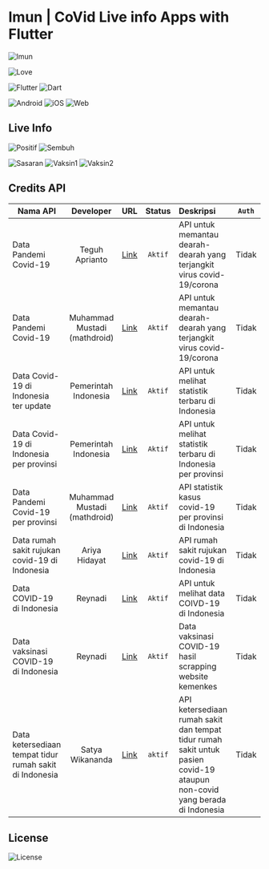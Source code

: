 # Imun | CoVid Live info Apps with Flutter

![Imun](https://img.shields.io/badge/Imun-CoVid_Live_info_Apps_with_Flutter-blue?style=for-the-badge)

![Love](https://forthebadge.com/images/badges/built-with-love.svg)

![Flutter](https://img.shields.io/badge/Made_with-Flutter-blue?style=for-the-badge&logo=flutter)
![Dart](https://img.shields.io/badge/Made_with-Dart-blue?style=for-the-badge&logo=dart)

![Android](https://img.shields.io/badge/Made_For-Android-green?style=for-the-badge&logo=android)
![iOS](https://img.shields.io/badge/Made_For-iOS-lightgrey?style=for-the-badge&logo=ios)
![Web](https://img.shields.io/badge/Made_For-Web-blue?style=for-the-badge&logo=googlechrome)

## Live Info

![Positif](https://img.shields.io/badge/dynamic/json?color=red&label=Total%20Positif&query=value&url=https://api.kawalcorona.com/positif?logoWidth=80&style=for-the-badge&logo=addthis)
![Sembuh](https://img.shields.io/badge/dynamic/json?color=green&label=Total%20Sembuh&query=value&url=https://api.kawalcorona.com/sembuh?logoWidth=80&style=for-the-badge&logo=adguard)

![Sasaran](https://img.shields.io/badge/dynamic/json?color=green&label=Total%20Sasaran&query=totalsasaran&url=http://vaksincovid19-api.vercel.app/api/vaksin?logoWidth=80&style=for-the-badge&logo=substack)
![Vaksin1](https://img.shields.io/badge/dynamic/json?color=lightblue&label=Total%20Vaksinasi%201&query=vaksinasi1&url=http://vaksincovid19-api.vercel.app/api/vaksin?logoWidth=80&style=for-the-badge&logo=githubsponsors)
![Vaksin2](https://img.shields.io/badge/dynamic/json?color=blue&label=Total%20Vaksinasi%202&query=vaksinasi2&url=http://vaksincovid19-api.vercel.app/api/vaksin?logoWidth=80&style=for-the-badge&logo=githubsponsors)

## Credits API

| Nama API                                                |          Developer           |                               URL                               | Status  | Deskripsi                                                                                                                  | `Auth` |
| ------------------------------------------------------- | :--------------------------: | :-------------------------------------------------------------: | :-----: | :------------------------------------------------------------------------------------------------------------------------- | :----: |
| Data Pandemi Covid-19                                   |        Teguh Aprianto        |              [Link](https://kawalcorona.com/api/)               | `Aktif` | API untuk memantau dearah-dearah yang terjangkit virus covid-19/corona                                                     | Tidak  |
| Data Pandemi Covid-19                                   | Muhammad Mustadi (mathdroid) |             [Link](https://covid19.mathdro.id/api)              | `Aktif` | API untuk memantau dearah-dearah yang terjangkit virus covid-19/corona                                                     | Tidak  |
| Data Covid-19 di Indonesia ter update                   |     Pemerintah Indonesia     |    [Link](https://data.covid19.go.id/public/api/update.json)    | `Aktif` | API untuk melihat statistik terbaru di Indonesia                                                                           | Tidak  |
| Data Covid-19 di Indonesia per provinsi                 |     Pemerintah Indonesia     |     [Link](https://data.covid19.go.id/public/api/prov.json)     | `Aktif` | API untuk melihat statistik terbaru di Indonesia per provinsi                                                              | Tidak  |
| Data Pandemi Covid-19 per provinsi                      | Muhammad Mustadi (mathdroid) |   [Link](https://indonesia-covid-19.mathdro.id/api/provinsi/)   | `Aktif` | API statistik kasus covid-19 per provinsi di Indonesia                                                                     | Tidak  |
| Data rumah sakit rujukan covid-19 di Indonesia          |        Ariya Hidayat         |   [Link](https://dekontaminasi.com/api/id/covid19/hospitals)    | `Aktif` | API rumah sakit rujukan covid-19 di Indonesia                                                                              | Tidak  |
| Data COVID-19 di Indonesia                              |           Reynadi            |       [Link](https://apicovid19indonesia-v2.vercel.app/)        | `Aktif` | API untuk melihat data COIVD-19 di Indonesia                                                                               | Tidak  |
| Data vaksinasi COVID-19 di Indonesia                    |           Reynadi            |            [Link](https://vaksincovid19-api.now.sh/)            | `Aktif` | Data vaksinasi COVID-19 hasil scrapping website kemenkes                                                                   | Tidak  |
| Data ketersediaan tempat tidur rumah sakit di Indonesia |       Satya Wikananda        | [Link](https://github.com/satyawikananda/rs-bed-covid-indo-api) | `aktif` | API ketersediaan rumah sakit dan tempat tidur rumah sakit untuk pasien covid-19 ataupun non-covid yang berada di Indonesia | Tidak  |

## License

![License](https://img.shields.io/badge/License-MIT-blue?logoWidth=80&style=for-the-badge&)
